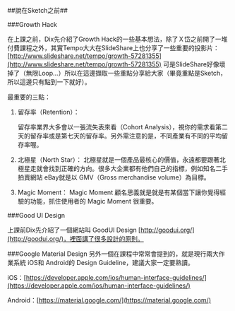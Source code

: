 ##說在Sketch之前##

###Growth Hack

在上課之前，Dix先介紹了Growth Hack的一些基本想法，除了Ｘ岱之前開了一堆付費課程之外，其實Tempo大大在SlideShare上也分享了一些重要的投影片：[http://www.slideshare.net/tempo/growth-57281355](http://www.slideshare.net/tempo/growth-57281355)
可是SlideShare好像壞掉了（無限Loop...）所以在這邊擷取一些重點分享給大家（畢竟重點是Sketch，所以這邊只有點到一下就好）。

最重要的三點：

1. 留存率（Retention）：
	
	留存率業界大多會以一張流失表來看（Cohort Analysis），視你的需求看第二天的留存率或是第七天的留存率。另外需注意的是，不同產業有不同的平均留存率喔。
	
2. 北極星（North Star）：
	北極星就是一個產品最核心的價值，永遠都要跟著北極星走就會找到正確的方向。很多大企業都有他們自己的指標，例如知名二手拍賣網站 eBay就是以 GMV（Gross merchandise volume）為目標。
	
3. Magic Moment：
	Magic Moment 顧名思義就是就是有某個當下讓你覺得經驗的功能，抓住使用者的 Magic Moment 很重要。
	


###Good UI Design

上課前Dix先介紹了一個網站叫 GoodUI Design [http://goodui.org/](http://goodui.org/)，裡面講了很多設計的原則。


###Google Material Design
另外一個在課程中常常會提到的，就是現行兩大作業系統 iOS和 Android的 Design Guideline，建議大家一定要熟讀。

iOS：[https://developer.apple.com/ios/human-interface-guidelines/](https://developer.apple.com/ios/human-interface-guidelines/)

Android：[https://material.google.com/](https://material.google.com/)